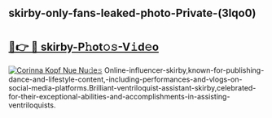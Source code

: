 ## skirby-only-fans​-leaked-photo​-Private-(3lqo0)


# <h2><a href="https://mediaupload.pro?title=skirby&ref=git">🔗👉 🔴 skirby-P𝚑ot𝚘𝚜-V𝚒d𝚎o</a></h2>

[![Corinna Kopf Nue Nu𝚍e𝚜](https://i.imgur.com/0qMVB7G.gif)](https://mediaupload.pro?title=skirby&ref=git)
Online-influencer-skirby,known-for-publishing-dance-and-lifestyle-content,-including-performances-and-vlogs-on-social-media-platforms.Brilliant-ventriloquist-assistant-skirby,celebrated-for-their-exceptional-abilities-and-accomplishments-in-assisting-ventriloquists.  